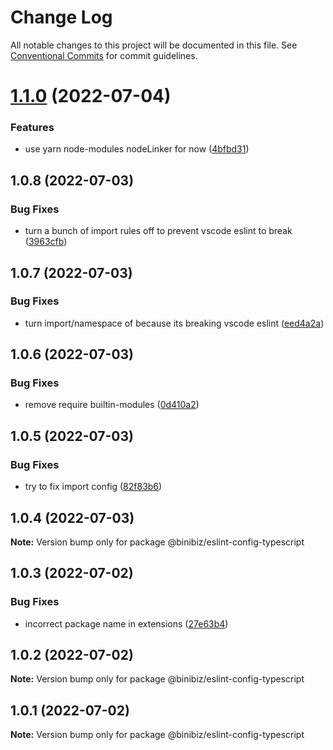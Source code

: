 # Change Log

All notable changes to this project will be documented in this file.
See [Conventional Commits](https://conventionalcommits.org) for commit guidelines.

# [1.1.0](https://github.com/binibiz/eslint-config/compare/@binibiz/eslint-config-typescript@1.0.8...@binibiz/eslint-config-typescript@1.1.0) (2022-07-04)


### Features

* use yarn node-modules nodeLinker for now ([4bfbd31](https://github.com/binibiz/eslint-config/commit/4bfbd317ed61dc0fca4ab6cfb24fdb18f1efb4cb))





## 1.0.8 (2022-07-03)


### Bug Fixes

* turn a bunch of import rules off to prevent vscode eslint to break ([3963cfb](https://github.com/binibiz/eslint-config/commit/3963cfbd055d49ababba5e39623f10b13f17b066))





## 1.0.7 (2022-07-03)


### Bug Fixes

* turn import/namespace of because its breaking vscode eslint ([eed4a2a](https://github.com/binibiz/eslint-config/commit/eed4a2a0262e4fe421b0b83b91bf0e926c352690))





## 1.0.6 (2022-07-03)


### Bug Fixes

* remove require builtin-modules ([0d410a2](https://github.com/binibiz/eslint-config/commit/0d410a2d6b831cdd660aca726b60d5f105aa7b10))





## 1.0.5 (2022-07-03)


### Bug Fixes

* try to fix import config ([82f83b6](https://github.com/binibiz/eslint-config/commit/82f83b6f325ee41681831f226c55218b53e44f27))





## 1.0.4 (2022-07-03)

**Note:** Version bump only for package @binibiz/eslint-config-typescript





## 1.0.3 (2022-07-02)


### Bug Fixes

* incorrect package name in extensions ([27e63b4](https://github.com/binibiz/eslint-config/commit/27e63b49ba68c7782fedca57d1e5d0dce2ebca59))





## 1.0.2 (2022-07-02)

**Note:** Version bump only for package @binibiz/eslint-config-typescript





## 1.0.1 (2022-07-02)

**Note:** Version bump only for package @binibiz/eslint-config-typescript

